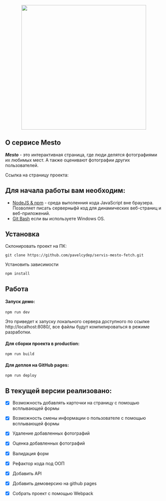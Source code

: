 
<p align="center">
    <img src="https://res.cloudinary.com/prysya/image/upload/v1586434550/logo_bdsdvx.svg" width="400">
</p>


## О сервисе Mesto

**_Mesto_** - это интерактивная страница, где люди делятся фотографиями их любимых мест.
А также оценивают фотографии других пользователей.

Ссылка на страницу проекта: 

## Для начала работы вам необходим:

- <a href="https://nodejs.org/en/">NodeJS & npm<a> - среда выполенния кода JavaScript вне браузера. Позволяет писать серверныфй код для динамических веб-страниц и веб-приложений.
- <a href="https://gitforwindows.org/">Git Bash<a> если вы используете Windows OS.

## Установка

Склонировать проект на ПК:

    git clone https://github.com/pavelcydep/servis-mesto-fetch.git

Установить зависимости

    npm install

## Работа

#### Запуск демо:

    npm run dev
    
Это приведет к запуску локального сервера доступного по ссылке http://localhost:8080/, все файлы будут компилироваться в режиме разработки.

#### Для сборки проекта в production:

    npm run build
    
#### Для деплоя на GitHub pages:

    npm run deploy
## В текущей версии реализовано:

- [x] Возможность добавлять карточки на страницу с помощью всплывающей формы
- [x] Возможность смены информации о пользователе с помощью всплывающей формы
- [x] Удаление добавленных фотографий
- [x] Оценка добавленных фотографий
- [x] Валидация форм
- [x] Рефактор кода под ООП
- [x] Добавить API
- [x] Добавить демоверсию на github pages
- [x] Собрать проект с помощью Webpack



